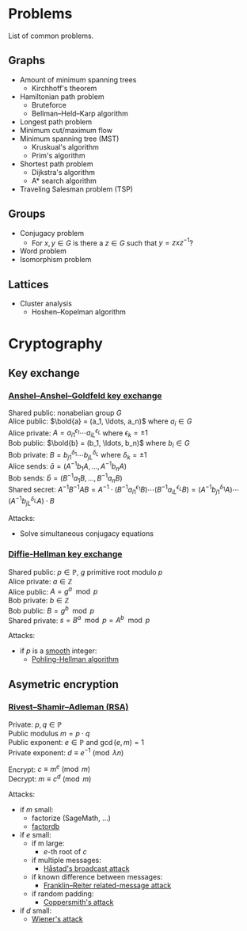 # Problems

List of common problems.

## Graphs

- Amount of minimum spanning trees
    - Kirchhoff's theorem
- Hamiltonian path problem
    - Bruteforce
    - Bellman–Held–Karp algorithm
- Longest path problem
- Minimum cut/maximum flow
- Minimum spanning tree (MST)
    - Kruskual's algorithm
    - Prim's algorithm
- Shortest path problem
    - Dijkstra's algorithm
    - A* search algorithm
- Traveling Salesman problem (TSP)

## Groups
- Conjugacy problem
    - For $x, y \in G$ is there a $z \in G$ such that $y = zxz^{-1}$?
- Word problem
- Isomorphism problem

## Lattices

- Cluster analysis
    - Hoshen–Kopelman algorithm

# Cryptography

## Key exchange

### [Anshel–Anshel–Goldfeld key exchange](https://en.wikipedia.org/wiki/Anshel%E2%80%93Anshel%E2%80%93Goldfeld_key_exchange)

Shared public: nonabelian group $G$  
Alice public: $\bold{a} = (a_1, \ldots, a_n)$ where $a_i \in G$  
Alice private: $A = {a_i}_1^{\epsilon_1} \cdots {a_i}_L^{\epsilon_L}$ where $\epsilon_k = \pm 1$  
Bob public: $\bold{b} = (b_1, \ldots, b_n)$ where $b_i \in G$  
Bob private: $B = {b_j}_1^{\delta_1} \cdots {b_j}_L^{\delta_L}$ where $\delta_k = \pm 1$  
Alice sends: $\bar{a} = (A^{-1}b_1A, \ldots,  A^{-1}b_nA)$  
Bob sends: $\bar{b} = (B^{-1}a_1B, \ldots,  B^{-1}a_nB)$  
Shared secret: $A^{-1}B^{-1}AB
    = A^{-1} \cdot \left(B^{-1}{a_i}_1^{\epsilon_1}B\right) \cdots \left(B^{-1}{a_i}_L^{\epsilon_L}B\right)
    = \left(A^{-1}{b_j}_1^{\delta_1}A\right) \cdots \left(A^{-1}{b_j}_L^{\delta_L}A\right) \cdot B$

Attacks:
- Solve simultaneous conjugacy equations

### [Diffie-Hellman key exchange](https://en.wikipedia.org/wiki/Diffie%E2%80%93Hellman_key_exchange)

Shared public: $p \in \mathbb{P}$, $g$ primitive root modulo $p$  
Alice private: $a \in \mathbb{Z}$  
Alice public: $A = g^a \mod p$  
Bob private: $b \in \mathbb{Z}$  
Bob public: $B = g^b \mod p$  
Shared private: $s = B^a \mod p = A^b \mod p$

Attacks:
- if $p$ is a [smooth](https://en.wikipedia.org/wiki/Smooth_number) integer:
    - [Pohling-Hellman algorithm](https://en.wikipedia.org/wiki/Pohlig%E2%80%93Hellman_algorithm)

## Asymetric encryption
  
### [Rivest–Shamir–Adleman (RSA)](https://en.wikipedia.org/wiki/RSA_(cryptosystem))

Private: $p, q \in \mathbb{P}$  
Public modulus $m = p \cdot q$  
Public exponent: $e \in \mathbb{P}$ and $\gcd(e, m) = 1$  
Private exponent: $d \equiv e^{-1} \pmod {\lambda{n}}$

Encrypt: $c \equiv m^e \pmod m$  
Decrypt: $m \equiv c^d \pmod m$

Attacks:
- if $m$ small:
    - factorize (SageMath, ...)
    - [factordb](http://factordb.com/)
- if $e$ small:
    - if m large:
        - $e$-th root of $c$
    - if multiple messages:
        - [Håstad's broadcast attack](https://en.wikipedia.org/wiki/Coppersmith%27s_attack#H%C3%A5stad's_broadcast_attack)
    - if known difference between messages:
        - [Franklin–Reiter related-message attack](https://en.wikipedia.org/wiki/Coppersmith%27s_attack#Franklin%E2%80%93Reiter_related-message_attack)
    - if random padding:
        - [Coppersmith's attack](https://en.wikipedia.org/wiki/Coppersmith%27s_attack)
- if $d$ small:
    - [Wiener's attack](https://en.wikipedia.org/wiki/Wiener%27s_attack)
